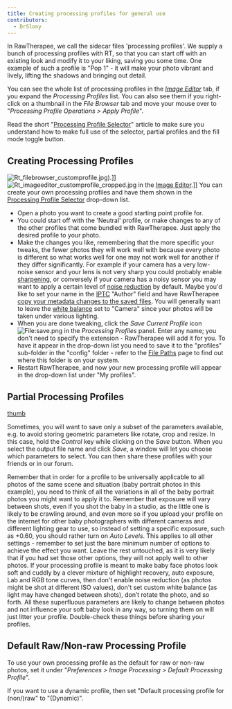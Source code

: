 ```yaml
---
title: Creating processing profiles for general use
contributors:
  - DrSlony
---
```


In RawTherapee, we call the sidecar files 'processing profiles'. We
supply a bunch of processing profiles with RT, so that you can start off
with an existing look and modify it to your liking, saving you some
time. One example of such a profile is "Pop 1" - it will make your photo
vibrant and lively, lifting the shadows and bringing out detail.

You can see the whole list of processing profiles in the *[Image
Editor](The_Image_Editor_Tab.md)* tab, if you expand the
*Processing Profiles* list. You can also see them if you right-click on
a thumbnail in the *File Browser* tab and move your mouse over to
"*Processing Profile Operations \> Apply Profile*".

Read the short "[Processing Profile
Selector](The_Image_Editor_Tab#Processing_Profile_Selector.md)"
article to make sure you understand how to make full use of the
selector, partial profiles and the fill mode toggle button.

## Creating Processing Profiles

![](Rt_filebrowser_customprofile.jpg "Rt_filebrowser_customprofile.jpg")).\]\]
![](Rt_imageeditor_customprofile_cropped.jpg "Rt_imageeditor_customprofile_cropped.jpg")
in the [Image Editor](the_image_editor_tab).\]\] You can
create your own processing profiles and have them shown in the
[Processing Profile
Selector](The_Image_Editor_Tab#Processing_Profile_Selector.md)
drop-down list.

- Open a photo you want to create a good starting point profile for.
- You could start off with the 'Neutral' profile, or make changes to any
  of the other profiles that come bundled with RawTherapee. Just apply
  the desired profile to your photo.
- Make the changes you like, remembering that the more specific your
  tweaks, the fewer photos they will work well with because every photo
  is different so what works well for one may not work well for another
  if they differ significantly. For example if your camera has a very
  low-noise sensor and your lens is not very sharp you could probably
  enable [sharpening](sharpening), or conversely if your
  camera has a noisy sensor you may want to apply a certain level of
  [noise reduction](noise_reduction) by default. Maybe you'd
  like to set your name in the [IPTC](iptc_tab) "Author"
  field and have RawTherapee [copy your metadata changes to the saved
  files](Metadata_Copy_Mode.md). You will generally want to
  leave the [white balance](white_balance) set to "Camera"
  since your photos will be taken under various lighting.
- When you are done tweaking, click the *Save Current Profile* icon
  ![<File:save.png>](save.png "File:save.png") in the *Processing
  Profiles* panel. Enter any name; you don't need to specify the
  extension - RawTherapee will add it for you. To have it appear in the
  drop-down list you need to save it to the "profiles" sub-folder in the
  "config" folder - refer to the [File Paths](file_paths)
  page to find out where this folder is on your system.
- Restart RawTherapee, and now your new processing profile will appear
  in the drop-down list under "My profiles".

  

## Partial Processing Profiles

[thumb](image:pp3_partial_window.png)

Sometimes, you will want to save only a subset of the parameters
available, e.g. to avoid storing geometric parameters like rotate, crop
and resize. In this case, hold the *Control* key while clicking on the
*Save* button. When you select the output file name and click *Save*, a
window will let you choose which parameters to select. You can then
share these profiles with your friends or in our forum.

Remember that in order for a profile to be universally applicable to all
photos of the same scene and situation (baby portrait photos in this
example), you need to think of all the variations in all of the baby
portrait photos you might want to apply it to. Remember that exposure
will vary between shots, even if you shot the baby in a studio, as the
little one is likely to be crawling around, and even more so if you
upload your profile on the internet for other baby photographers with
different cameras and different lighting gear to use, so instead of
setting a specific exposure, such as +0.60, you should rather turn on
*Auto Levels*. This applies to all other settings - remember to set just
the bare minimum number of options to achieve the effect you want. Leave
the rest untouched, as it is very likely that if you had set those other
options, they will not apply well to other photos. If your processing
profile is meant to make baby face photos look soft and cuddly by a
clever mixture of highlight recovery, auto exposure, Lab and RGB tone
curves, then don't enable noise reduction (as photos might be shot at
different ISO values), don't set custom white balance (as light may have
changed between shots), don’t rotate the photo, and so forth. All these
superfluous parameters are likely to change between photos and not
influence your soft baby look in any way, so turning them on will just
litter your profile. Double-check these things before sharing your
profiles.

## Default Raw/Non-raw Processing Profile

To use your own processing profile as the default for raw or non-raw
photos, set it under "*Preferences \> Image Processing \> Default
Processing Profile*".

If you want to use a dynamic profile, then set "Default processing
profile for (non/)raw" to "(Dynamic)".
